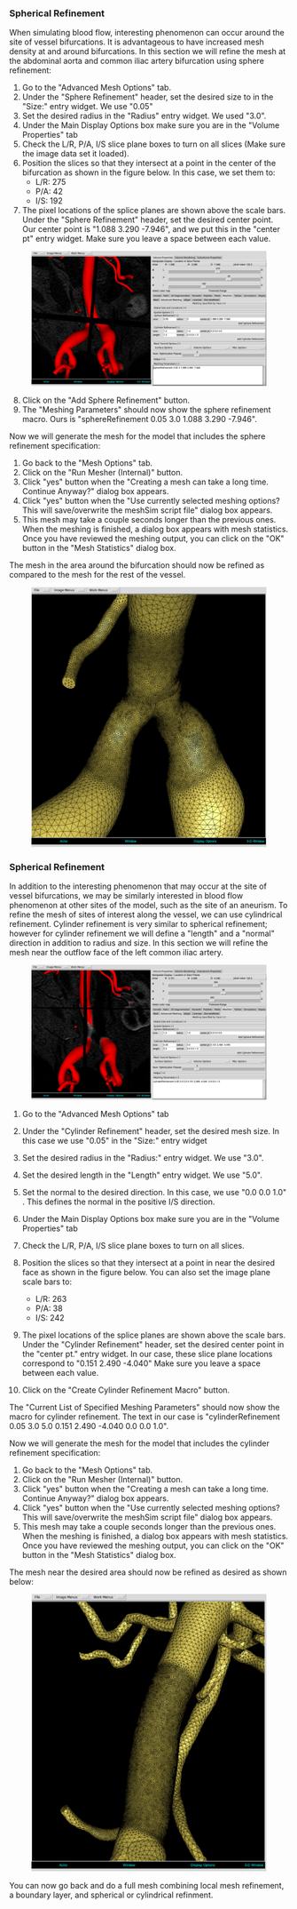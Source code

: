 ### Spherical Refinement

When simulating blood flow, interesting phenomenon can occur around the site of vessel bifurcations. It is advantageous to have increased mesh density at and around bifurcations. In this section we will refine the mesh at the abdominal aorta and common iliac artery bifurcation using sphere refinement:

1.	Go to the "Advanced Mesh Options" tab.
2.	Under the "Sphere Refinement" header, set the desired size to in the "Size:" entry widget. We use "0.05"
3.	Set the desired radius in the "Radius" entry widget. We used "3.0". 
4.	Under the Main Display Options box make sure you are in the "Volume Properties" tab
5.	Check the L/R, P/A, I/S slice plane boxes to turn on all slices (Make sure the image data set it loaded). 
6.	Position the slices so that they intersect at a point in the center of the bifurcation as shown in the figure below. In this case, we set them to:
   	- L/R: 275
	- P/A: 42
	- I/S: 192
7.	The pixel locations of the splice planes are shown above the scale bars. Under the "Sphere Refinement" header, set the desired center point. Our center point is "1.088 3.290 -7.946", and we put this in the "center pt" entry widget. Make sure you leave a space between each value. 
                                             
<figure>
  <img class="svImg svImgXl" src="documentation/meshing/img/MeshSim_SRefinement_Options.png">
  <figcaption class="svCaption" ></figcaption>
</figure>

8.	Click on the "Add Sphere Refinement" button. 
9.	The "Meshing Parameters" should now show the sphere refinement macro. Ours is "sphereRefinement 0.05 3.0 1.088 3.290 -7.946".

Now we will generate the mesh for the model that includes the sphere refinement specification:

1.	Go back to the "Mesh Options" tab.
2.	Click on the "Run Mesher (Internal)" button.
3.	Click "yes" button when the "Creating a mesh can take a long time. Continue Anyway?" dialog box appears.
4.	Click "yes" button when the "Use currently selected meshing options? This will save/overwrite the meshSim script file" dialog box appears.
5.	This mesh may take a couple seconds longer than the previous ones. When the meshing is finished, a dialog box appears with mesh statistics.  Once you have reviewed the meshing output, you can click on the "OK" button in the "Mesh Statistics" dialog box.

The mesh in the area around the bifurcation should now be refined as compared to the mesh for the rest of the vessel. 

<figure>
  <img class="svImg svImgMd" src="documentation/meshing/img/MeshSim_Sphere_Refinement.png">
  <figcaption class="svCaption" ></figcaption>
</figure>

### Spherical Refinement

In addition to the interesting phenomenon that may occur at the site of vessel bifurcations, we may be similarly interested in blood flow phenomenon at other sites of the model, such as the site of an aneurism. To refine the mesh of sites of interest along the vessel, we can use cylindrical refinement. Cylinder refinement is very similar to spherical refinement; however for cylinder refinement we will define a "length" and a "normal" direction in addition to radius and size. In this section we will refine the mesh near the outflow face of the left common iliac artery.

<figure>
  <img class="svImg svImgXl" src="documentation/meshing/img/MeshSim_Cylinder_Refinement_Options.png">
  <figcaption class="svCaption" ></figcaption>
</figure>

1.	Go to the "Advanced Mesh Options" tab
2.	Under the "Cylinder Refinement" header, set the desired mesh size. In this case we use "0.05" in the "Size:" entry widget
3.	Set the desired radius in the "Radius:" entry widget. We use "3.0".  
4.	Set the desired length in the "Length" entry widget. We use "5.0". 
5.	Set the normal to the desired direction. In this case, we use "0.0 0.0 1.0" . This defines the normal in the positive I/S direction.
6.	Under the Main Display Options box make sure you are in the "Volume Properties" tab
7.	Check the L/R, P/A, I/S slice plane boxes to turn on all slices. 
8.	Position the slices so that they intersect at a point in near the desired face as shown in the figure below. You can also set the image plane scale bars to:
   	- L/R: 263
	- P/A: 38
	- I/S: 242
9.	The pixel locations of the splice planes are shown above the scale bars. Under the "Cylinder Refinement" header, set the desired center point in the "center pt." entry widget. In our case, these slice plane locations correspond to  "0.151 2.490 -4.040"  Make sure you leave a space between each value. 

10.	Click on the "Create Cylinder Refinement Macro" button. 

 The "Current List of Specified Meshing Parameters" should now show the macro for cylinder refinement. The text in our case is "cylinderRefinement 0.05 3.0 5.0 0.151 2.490 -4.040 0.0 0.0 1.0".

Now we will generate the mesh for the model that includes the cylinder refinement specification:

1.	Go back to the "Mesh Options" tab.
2.	Click on the "Run Mesher (Internal)" button.
3.	Click "yes" button when the "Creating a mesh can take a long time. Continue Anyway?" dialog box appears.
4.	Click "yes" button when the "Use currently selected meshing options? This will save/overwrite the meshSim script file" dialog box appears.
5.	This mesh may take a couple seconds longer than the previous ones. When the meshing is finished, a dialog box appears with mesh statistics.  Once you have reviewed the meshing output, you can click on the "OK" button in the "Mesh Statistics" dialog box.

The mesh near the desired area should now be refined as desired as shown below:

<figure>
  <img class="svImg svImgMd" src="documentation/meshing/img/MeshSim_Cylinder_Refinement.png">
  <figcaption class="svCaption" ></figcaption>
</figure>

You can now go back and do a full mesh combining local mesh refinement, a boundary layer, and spherical or cylindrical refinment. 


